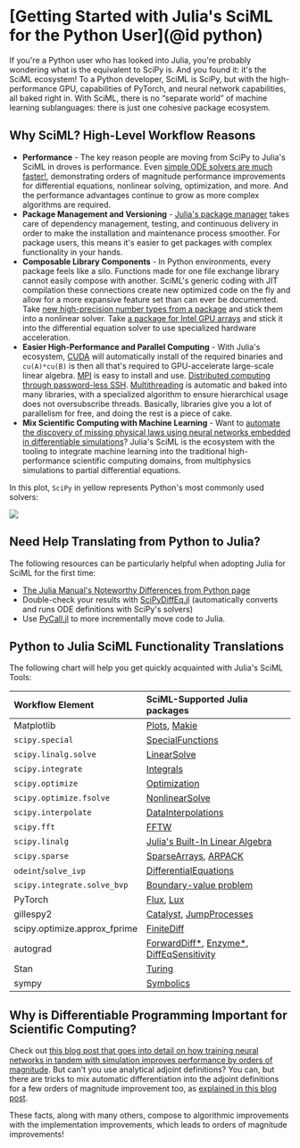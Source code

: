 # [Getting Started with Julia's SciML for the Python User](@id python)

If you're a Python user who has looked into Julia, you're probably wondering what is the
equivalent to SciPy is. And you found it: it's the SciML ecosystem! To a Python developer,
SciML is SciPy, but with the high-performance GPU, capabilities of PyTorch, and
neural network capabilities, all baked right in. With SciML, there is no “separate world”
of machine learning sublanguages: there is just one cohesive package ecosystem.

## Why SciML? High-Level Workflow Reasons

  - **Performance** - The key reason people are moving from SciPy to Julia's SciML in droves
    is performance. Even [simple ODE solvers are much faster!](https://benchmarks.sciml.ai/stable/MultiLanguage/ode_wrapper_packages/),
    demonstrating orders of magnitude performance improvements for differential equations,
    nonlinear solving, optimization, and more. And the performance advantages continue to
    grow as more complex algorithms are required.
  - **Package Management and Versioning** - [Julia's package manager](https://github.com/JuliaLang/Pkg.jl)
    takes care of dependency management, testing, and continuous delivery in order to make
    the installation and maintenance process smoother. For package users, this means it's
    easier to get packages with complex functionality in your hands.
  - **Composable Library Components** - In Python environments, every package feels like
    a silo. Functions made for one file exchange library cannot easily compose with another.
    SciML's generic coding with JIT compilation these connections create new optimized code on
    the fly and allow for a more expansive feature set than can ever be documented. Take
    [new high-precision number types from a package](https://github.com/JuliaArbTypes/ArbFloats.jl)
    and stick them into a nonlinear solver. Take
    [a package for Intel GPU arrays](https://github.com/JuliaGPU/oneAPI.jl) and stick it into
    the differential equation solver to use specialized hardware acceleration.
  - **Easier High-Performance and Parallel Computing** - With Julia's ecosystem,
    [CUDA](https://github.com/JuliaGPU/CUDA.jl) will automatically install of the required
    binaries and `cu(A)*cu(B)` is then all that's required to GPU-accelerate large-scale
    linear algebra. [MPI](https://github.com/JuliaParallel/MPI.jl) is easy to install and
    use. [Distributed computing through password-less SSH](https://docs.julialang.org/en/v1/manual/distributed-computing/). [Multithreading](https://docs.julialang.org/en/v1/manual/multi-threading/)
    is automatic and baked into many libraries, with a specialized algorithm to ensure
    hierarchical usage does not oversubscribe threads. Basically, libraries give you a lot
    of parallelism for free, and doing the rest is a piece of cake.
  - **Mix Scientific Computing with Machine Learning** - Want to [automate the discovery
    of missing physical laws using neural networks embedded in differentiable simulations](https://arxiv.org/abs/2001.04385)? Julia's SciML is the ecosystem with the tooling to integrate machine
    learning into the traditional high-performance scientific computing domains, from
    multiphysics simulations to partial differential equations.

In this plot, `SciPy` in yellow represents Python's most commonly used solvers:

![](https://user-images.githubusercontent.com/1814174/195836404-ea69730e-69a4-4bf0-8d12-f57d5b8fce21.PNG)

## Need Help Translating from Python to Julia?

The following resources can be particularly helpful when adopting Julia for SciML for the
first time:

  - [The Julia Manual's Noteworthy Differences from Python page](https://docs.julialang.org/en/v1/manual/noteworthy-differences/#Noteworthy-differences-from-Python)
  - Double-check your results with [SciPyDiffEq.jl](https://github.com/SciML/SciPyDiffEq.jl)
    (automatically converts and runs ODE definitions with SciPy's solvers)
  - Use [PyCall.jl](https://github.com/JuliaPy/PyCall.jl) to more incrementally move
    code to Julia.

## Python to Julia SciML Functionality Translations

The following chart will help you get quickly acquainted with Julia's SciML Tools:

| Workflow Element             | SciML-Supported Julia packages                                                                                                                                          |
|:---------------------------- |:----------------------------------------------------------------------------------------------------------------------------------------------------------------------- |
| Matplotlib                   | [Plots](https://docs.juliaplots.org/stable/), [Makie](https://docs.makie.org/stable/)                                                                                   |
| `scipy.special`              | [SpecialFunctions](https://github.com/JuliaMath/SpecialFunctions.jl)                                                                                                    |
| `scipy.linalg.solve`         | [LinearSolve](http://linearsolve.sciml.ai/dev/)                                                                                                                         |
| `scipy.integrate`            | [Integrals](https://docs.sciml.ai/Integrals/stable/)                                                                                                                    |
| `scipy.optimize`             | [Optimization](https://optimization.sciml.ai/)                                                                                                                          |
| `scipy.optimize.fsolve`      | [NonlinearSolve](https://nonlinearsolve.sciml.ai/)                                                                                                                      |
| `scipy.interpolate`          | [DataInterpolations](https://docs.sciml.ai/DataInterpolations/)                                                                                                         |
| `scipy.fft`                  | [FFTW](https://github.com/JuliaMath/FFTW.jl)                                                                                                                            |
| `scipy.linalg`               | [Julia's Built-In Linear Algebra](https://docs.julialang.org/en/v1/stdlib/LinearAlgebra/)                                                                               |
| `scipy.sparse`               | [SparseArrays](https://docs.julialang.org/en/v1/stdlib/SparseArrays/#Sparse-Arrays), [ARPACK](https://github.com/JuliaLinearAlgebra/Arpack.jl)                          |
| `odeint`/`solve_ivp`         | [DifferentialEquations](https://diffeq.sciml.ai/latest/)                                                                                                                |
| `scipy.integrate.solve_bvp`  | [Boundary-value problem](https://diffeq.sciml.ai/latest/tutorials/bvp_example/#Boundary-Value-Problems)                                                                 |
| PyTorch                      | [Flux](https://fluxml.ai/), [Lux](http://lux.csail.mit.edu/stable/)                                                                                                     |
| gillespy2                    | [Catalyst](https://catalyst.sciml.ai/dev/), [JumpProcesses](https://github.com/SciML/JumpProcesses.jl)                                                                  |
| scipy.optimize.approx_fprime | [FiniteDiff](https://github.com/JuliaDiff/FiniteDiff.jl)                                                                                                                |
| autograd                     | [ForwardDiff\*](https://github.com/JuliaDiff/ForwardDiff.jl), [Enzyme\*](https://github.com/EnzymeAD/Enzyme.jl), [DiffEqSensitivity](https://sensitivity.sciml.ai/dev/) |
| Stan                         | [Turing](https://turinglang.org/docs/)                                                                                                                                  |
| sympy                        | [Symbolics](https://symbolics.juliasymbolics.org/dev/)                                                                                                                  |

## Why is Differentiable Programming Important for Scientific Computing?

Check out [this blog post that goes into detail on how training neural networks in tandem
with simulation improves performance by orders of magnitude](https://www.stochasticlifestyle.com/is-differentiable-programming-actually-necessary-cant-you-just-train-separately/). But can't
you use analytical adjoint definitions? You can, but there are tricks to mix automatic
differentiation into the adjoint definitions for a few orders of magnitude improvement too,
as [explained in this blog post](https://www.stochasticlifestyle.com/direct-automatic-differentiation-of-solvers-vs-analytical-adjoints-which-is-better/).

These facts, along with many others, compose to algorithmic improvements with the
implementation improvements, which leads to orders of magnitude improvements!
